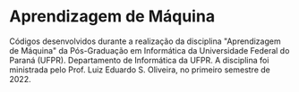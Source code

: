 # Aprendizagem de Máquina

Códigos desenvolvidos durante a realização da disciplina "Aprendizagem de Máquina" da Pós-Graduação em Informática da Universidade Federal do Paraná (UFPR). Departamento de Informática da UFPR. A disciplina foi ministrada pelo Prof. Luiz Eduardo S. Oliveira, no primeiro semestre de 2022.

